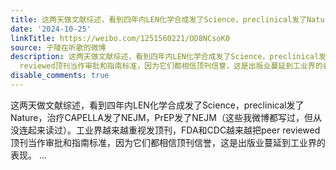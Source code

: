 ```yaml
---
title: 这两天做文献综述，看到四年内LEN化学合成发了Science，preclinical发了Nature，治疗CAPELLA发了NEJM，PrEP发了NEJM（这些我微博都写过，但从没连起来读过）。工...
date: '2024-10-25'
linkTitle: https://weibo.com/1251560221/OD8NCsoK0
source: 子陵在听歌的微博
description: 这两天做文献综述，看到四年内LEN化学合成发了Science，preclinical发了Nature，治疗CAPELLA发了NEJM，PrEP发了NEJM（这些我微博都写过，但从没连起来读过）。工业界越来越重视发顶刊，FDA和CDC越来越把peer
  reviewed顶刊当作审批和指南标准，因为它们都相信顶刊信誉，这是出版业蔓延到工业界的表现。  ...
disable_comments: true
---
```

这两天做文献综述，看到四年内LEN化学合成发了Science，preclinical发了Nature，治疗CAPELLA发了NEJM，PrEP发了NEJM（这些我微博都写过，但从没连起来读过）。工业界越来越重视发顶刊，FDA和CDC越来越把peer reviewed顶刊当作审批和指南标准，因为它们都相信顶刊信誉，这是出版业蔓延到工业界的表现。  ...